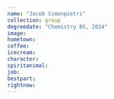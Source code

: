 ```yaml
---
name: "Jacob Simonpietri"
collection: group
degreedate: "Chemistry BS, 2024"
image:
hometown:
coffee:
icecream:
character:
spiritanimal:
job:
bestpart:
rightnow:
---
```

